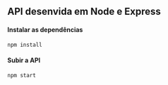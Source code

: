 ## API desenvida em Node e Express 


#### Instalar as dependências
``npm install``


#### Subir a API
``npm start``
